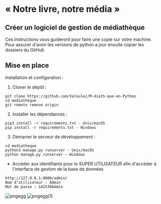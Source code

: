 # « Notre livre, notre média » 

## Créer un logiciel de gestion de médiathèque 

Ces instructions vous guideront pour faire une copie sur votre machine.
Pour assurer d'avoir les versions de python a jour
ensuite copier les dossiers du GitHub

## Mise en place

Installation et configuration :
1.	Cloner le dépôt :
```
git clone https://github.com/Valoulec/M-diath-que-en-Python
cd mediatheque
git remote remove origin
```
2.	Installer les dépendances :
```
pip3 install -r requirements.txt - Unix/macOS
pip install -r requirements.txt - Windows
```
3.	Démarrer le serveur de développement :
```
cd mediatheque
python3 manage.py runserver - Unix/macOS
python manage.py runserver – Windows
```
* Accéder aux identifiants pour le SUPER UTILISATEUR afin d'accéder à l'interface de gestion de la base de données
```
http://127.0.0.1:8000/admin/ 
Nom d'utilisateur : Admin 
Mot de passe : 142536Admin
```

![pngegg](https://github.com/user-attachments/assets/e2084c2a-2536-4439-a9be-885d37fc6849)
![pngegg(1)](https://github.com/user-attachments/assets/2a98eced-ca73-4872-adab-22f5dda515d2)


